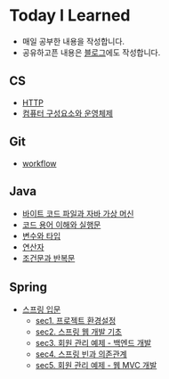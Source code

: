# Today I Learned
- 매일 공부한 내용을 작성합니다.
- 공유하고픈 내용은 [블로그](https://velog.io/@tiger)에도 작성합니다.

## CS
- [HTTP](https://github.com/seoyun-dev/TIL/blob/main/CS/HTTP.md)
- [컴퓨터 구성요소와 운영체제](https://github.com/seoyun-dev/TIL/blob/main/CS/%EC%BB%B4%ED%93%A8%ED%84%B0%20%EA%B5%AC%EC%84%B1%EC%9A%94%EC%86%8C%EC%99%80%20%EC%9A%B4%EC%98%81%EC%B2%B4%EC%A0%9C.md)

## Git
- [workflow](https://github.com/seoyun-dev/TIL/blob/main/Git/workflow.md)

## Java
- [바이트 코드 파일과 자바 가상 머신](https://github.com/seoyun-dev/TIL/blob/main/Java/1.5.%EB%B0%94%EC%9D%B4%ED%8A%B8%EC%BD%94%EB%93%9C_%ED%8C%8C%EC%9D%BC%EA%B3%BC_%EC%9E%90%EB%B0%94_%EA%B0%80%EC%83%81_%EB%A8%B8%EC%8B%A0.md)
- [코드 용어 이해와 실행문](https://github.com/seoyun-dev/TIL/blob/main/Java/1.10%2C11%2C12.%EC%BD%94%EB%93%9C_%EC%9A%A9%EC%96%B4_%EC%9D%B4%ED%95%B4_%EC%A3%BC%EC%84%9D_%EC%8B%A4%ED%96%89%EB%AC%B8.md)
- [변수와 타입](https://github.com/seoyun-dev/TIL/blob/main/Java/md/2.%EB%B3%80%EC%88%98%EC%99%80%20%ED%83%80%EC%9E%85.md)
- [연산자](https://github.com/seoyun-dev/TIL/blob/main/Java/3.%EC%97%B0%EC%82%B0%EC%9E%90.md)
- [조건문과 반복문]()

## Spring
- [스프링 입문](https://github.com/seoyun-dev/TIL/tree/main/Spring/%EC%8A%A4%ED%94%84%EB%A7%81_%EC%9E%85%EB%AC%B8)
  - [sec1. 프로젝트 환경설정](https://github.com/seoyun-dev/TIL/blob/main/Spring/%EC%8A%A4%ED%94%84%EB%A7%81_%EC%9E%85%EB%AC%B8/sec1_%ED%94%84%EB%A1%9C%EC%A0%9D%ED%8A%B8_%ED%99%98%EA%B2%BD%EC%84%A4%EC%A0%95.md)
  - [sec2. 스프링 웹  개발 기초](https://github.com/seoyun-dev/TIL/blob/main/Spring/%EC%8A%A4%ED%94%84%EB%A7%81_%EC%9E%85%EB%AC%B8/sec2_%EC%8A%A4%ED%94%84%EB%A7%81_%EC%9B%B9_%EA%B0%9C%EB%B0%9C_%EA%B8%B0%EC%B4%88.md)
  - [sec3. 회원 관리 예제 - 백엔드 개발](https://github.com/seoyun-dev/TIL/blob/main/Spring/%EC%8A%A4%ED%94%84%EB%A7%81_%EC%9E%85%EB%AC%B8/sec3%20%ED%9A%8C%EC%9B%90_%EA%B4%80%EB%A6%AC_%EC%98%88%EC%A0%9C-%EB%B0%B1%EC%97%94%EB%93%9C_%EA%B0%9C%EB%B0%9C.md)
  - [sec4. 스프링 빈과 의존관계](https://github.com/seoyun-dev/TIL/blob/main/Spring/%EC%8A%A4%ED%94%84%EB%A7%81_%EC%9E%85%EB%AC%B8/sec4_%EC%8A%A4%ED%94%84%EB%A7%81_%EB%B9%88%EA%B3%BC_%EC%9D%98%EC%A1%B4%EA%B4%80%EA%B3%84.md)
  - [sec5. 회원 관리 예제 - 웹 MVC 개발](https://github.com/seoyun-dev/TIL/blob/main/Spring/%EC%8A%A4%ED%94%84%EB%A7%81_%EC%9E%85%EB%AC%B8/sec5_%ED%9A%8C%EC%9B%90_%EA%B4%80%EB%A6%AC_%EC%98%88%EC%A0%9C-%EC%9B%B9_MVC_%EA%B0%9C%EB%B0%9C.md)

